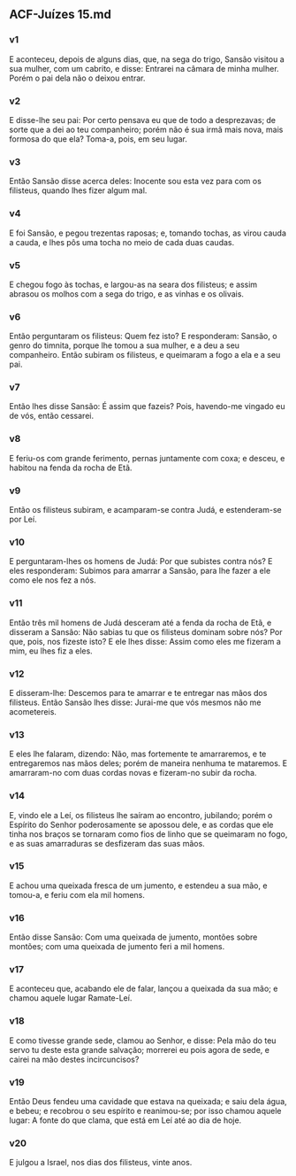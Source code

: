 ## ACF-Juízes 15.md
### v1
 E aconteceu, depois de alguns dias, que, na sega do trigo, Sansão visitou a sua mulher, com um cabrito, e disse: Entrarei na câmara de minha mulher. Porém o pai dela não o deixou entrar.
### v2
 E disse-lhe seu pai: Por certo pensava eu que de todo a desprezavas; de sorte que a dei ao teu companheiro; porém não é sua irmã mais nova, mais formosa do que ela? Toma-a, pois, em seu lugar.
### v3
 Então Sansão disse acerca deles: Inocente sou esta vez para com os filisteus, quando lhes fizer algum mal.
### v4
 E foi Sansão, e pegou trezentas raposas; e, tomando tochas, as virou cauda a cauda, e lhes pôs uma tocha no meio de cada duas caudas.
### v5
 E chegou fogo às tochas, e largou-as na seara dos filisteus; e assim abrasou os molhos com a sega do trigo, e as vinhas e os olivais.
### v6
 Então perguntaram os filisteus: Quem fez isto? E responderam: Sansão, o genro do timnita, porque lhe tomou a sua mulher, e a deu a seu companheiro. Então subiram os filisteus, e queimaram a fogo a ela e a seu pai.
### v7
 Então lhes disse Sansão: É assim que fazeis? Pois, havendo-me vingado eu de vós, então cessarei.
### v8
 E feriu-os com grande ferimento, pernas juntamente com coxa; e desceu, e habitou na fenda da rocha de Etã.
### v9
 Então os filisteus subiram, e acamparam-se contra Judá, e estenderam-se por Leí.
### v10
 E perguntaram-lhes os homens de Judá: Por que subistes contra nós? E eles responderam: Subimos para amarrar a Sansão, para lhe fazer a ele como ele nos fez a nós.
### v11
 Então três mil homens de Judá desceram até a fenda da rocha de Etã, e disseram a Sansão: Não sabias tu que os filisteus dominam sobre nós? Por que, pois, nos fizeste isto? E ele lhes disse: Assim como eles me fizeram a mim, eu lhes fiz a eles.
### v12
 E disseram-lhe: Descemos para te amarrar e te entregar nas mãos dos filisteus. Então Sansão lhes disse: Jurai-me que vós mesmos não me acometereis.
### v13
 E eles lhe falaram, dizendo: Não, mas fortemente te amarraremos, e te entregaremos nas mãos deles; porém de maneira nenhuma te mataremos. E amarraram-no com duas cordas novas e fizeram-no subir da rocha.
### v14
 E, vindo ele a Leí, os filisteus lhe saíram ao encontro, jubilando; porém o Espírito do Senhor poderosamente se apossou dele, e as cordas que ele tinha nos braços se tornaram como fios de linho que se queimaram no fogo, e as suas amarraduras se desfizeram das suas mãos.
### v15
 E achou uma queixada fresca de um jumento, e estendeu a sua mão, e tomou-a, e feriu com ela mil homens.
### v16
 Então disse Sansão: Com uma queixada de jumento, montões sobre montões; com uma queixada de jumento feri a mil homens.
### v17
 E aconteceu que, acabando ele de falar, lançou a queixada da sua mão; e chamou aquele lugar Ramate-Leí.
### v18
 E como tivesse grande sede, clamou ao Senhor, e disse: Pela mão do teu servo tu deste esta grande salvação; morrerei eu pois agora de sede, e cairei na mão destes incircuncisos?
### v19
 Então Deus fendeu uma cavidade que estava na queixada; e saiu dela água, e bebeu; e recobrou o seu espírito e reanimou-se; por isso chamou aquele lugar: A fonte do que clama, que está em Leí até ao dia de hoje.
### v20
 E julgou a Israel, nos dias dos filisteus, vinte anos.
